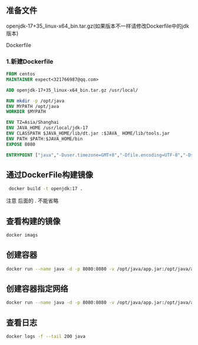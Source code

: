## 准备文件

openjdk-17+35_linux-x64_bin.tar.gz(如果版本不一样请修改Dockerfile中的jdk版本)

Dockerfile

### 1.新建Dockerfile

```dockerfile
FROM centos
MAINTAINER expect<321766987@qq.com>

ADD openjdk-17+35_linux-x64_bin.tar.gz /usr/local/

RUN mkdir -p /opt/java
ENV MYPATH /opt/java
WORKDIR $MYPATH

ENV TZ=Asia/Shanghai
ENV JAVA_HOME /usr/local/jdk-17
ENV CLASSPATH $JAVA_HOME/lib/dt.jar :$JAVA_ HOME/lib/tools.jar
ENV PATH $PATH:$JAVA_HOME/bin
EXPOSE 8080

ENTRYPOINT ["java","-Duser.timezone=GMT+8","-Dfile.encoding=UTF-8","-Dsun.jnu.encoding=UTF-8","-jar","/opt/java/app.jar"]
```

## 通过DockerFile构建镜像

```bash
 docker build -t openjdk:17 .
```

注意 后面的 . 不能省略

## 查看构建的镜像

```bash
docker imags
```

## 创建容器

```bash
docker run --name java -d -p 8080:8080 -v /opt/java/app.jar:/opt/java/app.jar openjdk:17
```

## 创建容器指定网络

```bash
docker run --name java -d -p 8080:8080 -v /opt/java/app.jar:/opt/java/app.jar --network expect openjdk:17
```

## 查看日志

```bash
docker logs -f --tail 200 java
```



